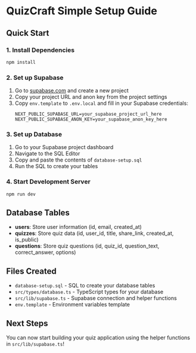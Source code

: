 # QuizCraft Simple Setup Guide

## Quick Start

### 1. Install Dependencies
```bash
npm install
```

### 2. Set up Supabase
1. Go to [supabase.com](https://supabase.com) and create a new project
2. Copy your project URL and anon key from the project settings
3. Copy `env.template` to `.env.local` and fill in your Supabase credentials:
   ```
   NEXT_PUBLIC_SUPABASE_URL=your_supabase_project_url_here
   NEXT_PUBLIC_SUPABASE_ANON_KEY=your_supabase_anon_key_here
   ```

### 3. Set up Database
1. Go to your Supabase project dashboard
2. Navigate to the SQL Editor
3. Copy and paste the contents of `database-setup.sql`
4. Run the SQL to create your tables

### 4. Start Development Server
```bash
npm run dev
```

## Database Tables

- **users**: Store user information (id, email, created_at)
- **quizzes**: Store quiz data (id, user_id, title, share_link, created_at, is_public)
- **questions**: Store quiz questions (id, quiz_id, question_text, correct_answer, options)

## Files Created

- `database-setup.sql` - SQL to create your database tables
- `src/types/database.ts` - TypeScript types for your database
- `src/lib/supabase.ts` - Supabase connection and helper functions
- `env.template` - Environment variables template

## Next Steps

You can now start building your quiz application using the helper functions in `src/lib/supabase.ts`!
